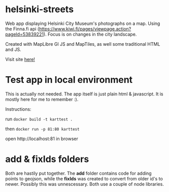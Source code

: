 # helsinki-streets

Web app displaying Helsinki City Museum's photographs on a map. Using the Finna.fi api (https://www.kiwi.fi/pages/viewpage.action?pageId=53839221). Focus is on changes in the city landscape.
  
Created with MapLibre Gl JS and MapTiles, as well some traditional HTML and JS.
  
Visit site [here!](https://karttest.calmbush-bbb24782.northeurope.azurecontainerapps.io/ "Helsinki street map")
  
# Test app in local environment

This is actually not needed. The app itself is just plain html & javascript. It is mostly here for me to remember :).

Instructions:
  
run ```docker build -t karttest .```
  
then ```docker run -p 81:80 karttest```
  
open http://localhost:81 in browser
  
# add & fixIds folders
  
Both are hastily put together.
The **add** folder contains code for adding points to geojson, while the **fixIds** was created to convert from older id's to newer. Possibly this was unnescessary.
Both use a couple of node libraries.
